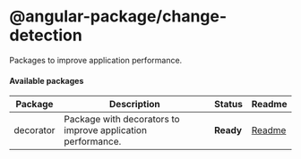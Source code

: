 # @angular-package/change-detection

Packages to improve application performance.

#### Available packages

| Package           | Description                                    | Status      | Readme       |
|------------------|------------------------------------------------|-------------|--------------|
| decorator | Package with decorators to improve application performance.	 | **Ready**  |   [Readme][0] |


[0]: https://github.com/angular-package/angular-package/tree/master/packages/change-detection/packages/decorator#readme
 